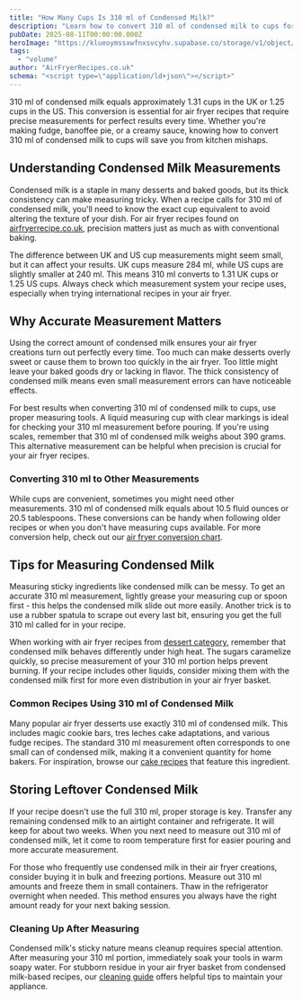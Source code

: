 ```yaml
---
title: "How Many Cups Is 310 ml of Condensed Milk?"
description: "Learn how to convert 310 ml of condensed milk to cups for perfect baking results every time. Includes UK & US measurements."
pubDate: 2025-08-11T00:00:00.000Z
heroImage: "https://klueoymssxwfnxsvcyhv.supabase.co/storage/v1/object/public/md/how-many-cups-is-310-ml-of-condensed-milk-7633359f.webp"
tags:
  - "volume"
author: "AirFryerRecipes.co.uk"
schema: "<script type=\"application/ld+json\"></script>"
---
```


<p>310 ml of condensed milk equals approximately 1.31 cups in the UK or 1.25 cups in the US. This conversion is essential for air fryer recipes that require precise measurements for perfect results every time. Whether you're making fudge, banoffee pie, or a creamy sauce, knowing how to convert 310 ml of condensed milk to cups will save you from kitchen mishaps.</p>

<h2>Understanding Condensed Milk Measurements</h2>
<p>Condensed milk is a staple in many desserts and baked goods, but its thick consistency can make measuring tricky. When a recipe calls for 310 ml of condensed milk, you'll need to know the exact cup equivalent to avoid altering the texture of your dish. For air fryer recipes found on <a href=https://www.airfryerrecipe.co.uk/recipes>airfryerrecipe.co.uk</a>, precision matters just as much as with conventional baking.</p>
<p>The difference between UK and US cup measurements might seem small, but it can affect your results. UK cups measure 284 ml, while US cups are slightly smaller at 240 ml. This means 310 ml converts to 1.31 UK cups or 1.25 US cups. Always check which measurement system your recipe uses, especially when trying international recipes in your air fryer.</p>

<h2>Why Accurate Measurement Matters</h2>
<p>Using the correct amount of condensed milk ensures your air fryer creations turn out perfectly every time. Too much can make desserts overly sweet or cause them to brown too quickly in the air fryer. Too little might leave your baked goods dry or lacking in flavor. The thick consistency of condensed milk means even small measurement errors can have noticeable effects.</p>
<p>For best results when converting 310 ml of condensed milk to cups, use proper measuring tools. A liquid measuring cup with clear markings is ideal for checking your 310 ml measurement before pouring. If you're using scales, remember that 310 ml of condensed milk weighs about 390 grams. This alternative measurement can be helpful when precision is crucial for your air fryer recipes.</p>

<h3>Converting 310 ml to Other Measurements</h3>
<p>While cups are convenient, sometimes you might need other measurements. 310 ml of condensed milk equals about 10.5 fluid ounces or 20.5 tablespoons. These conversions can be handy when following older recipes or when you don't have measuring cups available. For more conversion help, check out our <a href=https://www.airfryerrecipe.co.uk/air-fryer-conversion-chart>air fryer conversion chart</a>.</p>

<h2>Tips for Measuring Condensed Milk</h2>
<p>Measuring sticky ingredients like condensed milk can be messy. To get an accurate 310 ml measurement, lightly grease your measuring cup or spoon first - this helps the condensed milk slide out more easily. Another trick is to use a rubber spatula to scrape out every last bit, ensuring you get the full 310 ml called for in your recipe.</p>
<p>When working with air fryer recipes from <a href=https://www.airfryerrecipe.co.uk/recipe-category/dessert>dessert category</a>, remember that condensed milk behaves differently under high heat. The sugars caramelize quickly, so precise measurement of your 310 ml portion helps prevent burning. If your recipe includes other liquids, consider mixing them with the condensed milk first for more even distribution in your air fryer basket.</p>

<h3>Common Recipes Using 310 ml of Condensed Milk</h3>
<p>Many popular air fryer desserts use exactly 310 ml of condensed milk. This includes magic cookie bars, tres leches cake adaptations, and various fudge recipes. The standard 310 ml measurement often corresponds to one small can of condensed milk, making it a convenient quantity for home bakers. For inspiration, browse our <a href=https://www.airfryerrecipe.co.uk/recipe-category/cakes>cake recipes</a> that feature this ingredient.</p>

<h2>Storing Leftover Condensed Milk</h2>
<p>If your recipe doesn't use the full 310 ml, proper storage is key. Transfer any remaining condensed milk to an airtight container and refrigerate. It will keep for about two weeks. When you next need to measure out 310 ml of condensed milk, let it come to room temperature first for easier pouring and more accurate measurement.</p>
<p>For those who frequently use condensed milk in their air fryer creations, consider buying it in bulk and freezing portions. Measure out 310 ml amounts and freeze them in small containers. Thaw in the refrigerator overnight when needed. This method ensures you always have the right amount ready for your next baking session.</p>

<h3>Cleaning Up After Measuring</h3>
<p>Condensed milk's sticky nature means cleanup requires special attention. After measuring your 310 ml portion, immediately soak your tools in warm soapy water. For stubborn residue in your air fryer basket from condensed milk-based recipes, our <a href=https://www.airfryerrecipe.co.uk/air-fryer-cleaner>cleaning guide</a> offers helpful tips to maintain your appliance.</p>